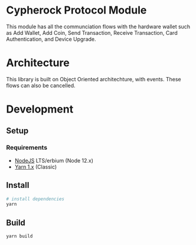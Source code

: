 # Cypherock Protocol Module

This module has all the communciation flows with the hardware wallet such as Add Wallet, Add Coin, Send Transaction, Receive Transaction, Card Authentication, and Device Upgrade.

# Architecture

This library is built on Object Oriented architechture, with events. These flows can also be cancelled.

# Development

## Setup

### Requirements

- [NodeJS](https://nodejs.org) LTS/erbium (Node 12.x)
- [Yarn 1.x](https://classic.yarnpkg.com/) (Classic)

## Install

```bash
# install dependencies
yarn
```

## Build

```bash
yarn build
```
